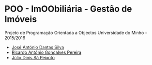 # POO - ImOObiliária - Gestão de Imóveis

Projeto de Programação Orientada a Objectos
Universidade do Minho - 2015/2016

* [José António Dantas Silva](https://github.com/zesilva63)
* [Ricardo António Gonçalves Pereira](https://github.com/ricardopereira33)
* [Júlio Dinis Sá Peixoto](https://github.com/dinispeixoto)
